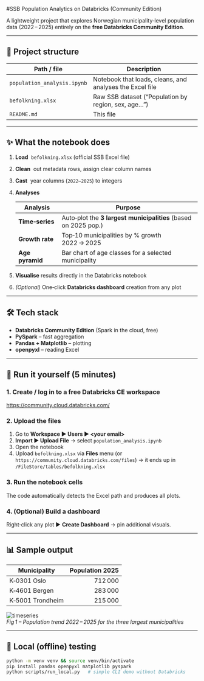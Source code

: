 #SSB Population Analytics on Databricks (Community Edition)

A lightweight project that explores Norwegian municipality‑level population data (2022 – 2025) entirely on the **free Databricks Community Edition**.

---

## 📂 Project structure

| Path / file                    | Description                                              |
|--------------------------------|----------------------------------------------------------|
| `population_analysis.ipynb`    | Notebook that loads, cleans, and analyses the Excel file |
| `befolkning.xlsx`              | Raw SSB dataset (“Population by region, sex, age…”)      |
| `README.md`                    | This file                                               |

---

## ✨ What the notebook does

1. **Load** &nbsp;`befolkning.xlsx` (official SSB Excel file)  
2. **Clean** &nbsp;out metadata rows, assign clear column names  
3. **Cast** &nbsp;year columns (`2022–2025`) to integers  
4. **Analyses**  

   | Analysis | Purpose |
   |----------|---------|
   | **Time‑series** | Auto‑plot the **3 largest municipalities** (based on 2025 pop.) |
   | **Growth rate** | Top‑10 municipalities by % growth 2022 → 2025 |
   | **Age pyramid** | Bar chart of age classes for a selected municipality |

5. **Visualise** results directly in the Databricks notebook  
6. *(Optional)* One‑click **Databricks dashboard** creation from any plot  

---

## 🛠 Tech stack

- **Databricks Community Edition** (Spark in the cloud, free)
- **PySpark** – fast aggregation
- **Pandas + Matplotlib** – plotting
- **openpyxl** – reading Excel

---

## 🚀 Run it yourself (5 minutes)

### 1. Create / log in to a free Databricks CE workspace  
<https://community.cloud.databricks.com/>

### 2. Upload the files  
1. Go to **Workspace ▶ Users ▶ \<your email>**  
2. **Import ▶ Upload File** → select `population_analysis.ipynb`  
3. Open the notebook  
4. Upload `befolkning.xlsx` via **Files** menu (or `https://community.cloud.databricks.com/files`) → it ends up in `/FileStore/tables/befolkning.xlsx`

### 3. Run the notebook cells  
The code automatically detects the Excel path and produces all plots.

### 4. (Optional) Build a dashboard  
Right‑click any plot ▶ **Create Dashboard** → pin additional visuals.

---

## 📊 Sample output

| Municipality | Population 2025 |
|--------------|----------------:|
| K‑0301 Oslo  | 712 000 |
| K‑4601 Bergen| 283 000 |
| K‑5001 Trondheim | 215 000 |

![timeseries](docs/img/timeseries.png)  
*Fig 1 – Population trend 2022 – 2025 for the three largest municipalities*

---

## 🔌 Local (offline) testing

```bash
python -m venv venv && source venv/bin/activate
pip install pandas openpyxl matplotlib pyspark
python scripts/run_local.py   # simple CLI demo without Databricks
